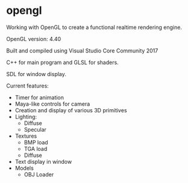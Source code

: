 # opengl

Working with OpenGL to create a functional realtime rendering engine.

OpenGL version: 4.40

Built and compiled using Visual Studio Core Community 2017

C++ for main program and GLSL for shaders.

SDL for window display.

Current features:
 - Timer for animation
 - Maya-like controls for camera
 - Creation and display of various 3D primitives
 - Lighting:
    - Diffuse
    - Specular
- Textures
    - BMP load
    - TGA load
    - Diffuse
- Text display in window
- Models
    - OBJ Loader
